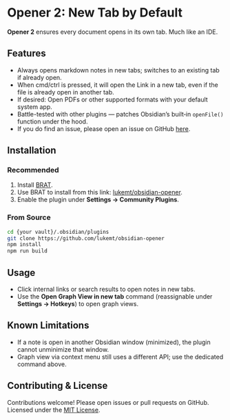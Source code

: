 # Opener 2: New Tab by Default

**Opener 2** ensures every document opens in its own tab. Much like an IDE.

## Features

- Always opens markdown notes in new tabs; switches to an existing tab if already open.
- When cmd/ctrl is pressed, it will open the Link in a new tab, even if the file is already open in another tab.
- If desired: Open PDFs or other supported formats with your default system app.
- Battle-tested with other plugins — patches Obsidian’s built‑in `openFile()` function under the hood.
- If you do find an issue, please open an issue on GitHub [here](https://github.com/lukemt/obsidian-opener/issues).

## Installation

### Recommended
1. Install [BRAT](https://github.com/TfTHacker/obsidian42-brat).
2. Use BRAT to install from this link: [lukemt/obsidian-opener](https://github.com/lukemt/obsidian-opener).
3. Enable the plugin under **Settings → Community Plugins**.

### From Source
```sh
cd {your vault}/.obsidian/plugins
git clone https://github.com/lukemt/obsidian-opener
npm install
npm run build
```

## Usage

- Click internal links or search results to open notes in new tabs.
- Use the **Open Graph View in new tab** command (reassignable under **Settings → Hotkeys**) to open graph views.

## Known Limitations

- If a note is open in another Obsidian window (minimized), the plugin cannot unminimize that window.
- Graph view via context menu still uses a different API; use the dedicated command above.

## Contributing & License

Contributions welcome! Please open issues or pull requests on GitHub. Licensed under the [MIT License](LICENSE).
